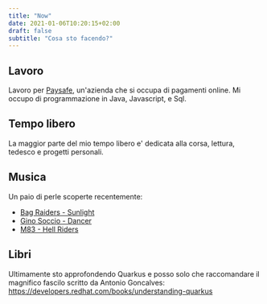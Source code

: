 ```yaml
---
title: "Now"
date: 2021-01-06T10:20:15+02:00
draft: false
subtitle: "Cosa sto facendo?"
---
```


## Lavoro
Lavoro per [Paysafe](https://www.paysafe.com/), un'azienda che si occupa di pagamenti online.
Mi occupo di programmazione in Java, Javascript, e Sql.

## Tempo libero
La maggior parte del mio tempo libero e' dedicata alla corsa, lettura, tedesco e progetti personali.

## Musica
Un paio di perle scoperte recentemente:
- [Bag Raiders - Sunlight](https://open.spotify.com/track/0UJSqvoNqME71nlzSa3H7E)
- [Gino Soccio - Dancer](https://open.spotify.com/track/4lteGaLzU5veJOe6wnOvz4)
- [M83 - Hell Riders](https://open.spotify.com/track/5SrF0wLZZq1gbG71amy8uU)

## Libri
Ultimamente sto approfondendo Quarkus e posso solo che raccomandare il magnifico fascilo scritto da Antonio Goncalves: https://developers.redhat.com/books/understanding-quarkus